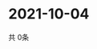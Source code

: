 # 2021-10-04
  共 0条

  <!-- BEGIN -->
  <!-- 最后更新时间Mon Oct 04 2021 02:25:00 GMT+0000 (Coordinated Universal Time) -->
  
  <!-- END -->
  
  